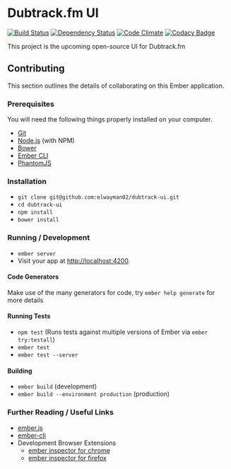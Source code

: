 # Dubtrack.fm UI

[![Build Status](https://travis-ci.org/elwayman02/dubtrack-ui.svg)](https://travis-ci.org/elwayman02/dubtrack-ui)
[![Dependency Status](https://www.versioneye.com/user/projects/5618a511a193340f32000330/badge.svg?style=flat)](https://www.versioneye.com/user/projects/5618a511a193340f32000330)
[![Code Climate](https://codeclimate.com/github/elwayman02/dubtrack-ui/badges/gpa.svg)](https://codeclimate.com/github/elwayman02/dubtrack-ui)
[![Codacy Badge](https://api.codacy.com/project/badge/0f2d6ee962db40019858ea774a39b31a)](https://www.codacy.com/app/hawker-jordan/dubtrack-ui)

This project is the upcoming open-source UI for Dubtrack.fm

## Contributing

This section outlines the details of collaborating on this Ember application.

### Prerequisites

You will need the following things properly installed on your computer.

* [Git](http://git-scm.com/)
* [Node.js](http://nodejs.org/) (with NPM)
* [Bower](http://bower.io/)
* [Ember CLI](http://www.ember-cli.com/)
* [PhantomJS](http://phantomjs.org/)

### Installation

* `git clone git@github.com:elwayman02/dubtrack-ui.git`
* `cd dubtrack-ui`
* `npm install`
* `bower install`

### Running / Development

* `ember server`
* Visit your app at [http://localhost:4200](http://localhost:4200).

#### Code Generators

Make use of the many generators for code, try `ember help generate` for more details

#### Running Tests

* `npm test` (Runs tests against multiple versions of Ember via `ember try:testall`)
* `ember test`
* `ember test --server`

#### Building

* `ember build` (development)
* `ember build --environment production` (production)

### Further Reading / Useful Links

* [ember.js](http://emberjs.com/)
* [ember-cli](http://www.ember-cli.com/)
* Development Browser Extensions
  * [ember inspector for chrome](https://chrome.google.com/webstore/detail/ember-inspector/bmdblncegkenkacieihfhpjfppoconhi)
  * [ember inspector for firefox](https://addons.mozilla.org/en-US/firefox/addon/ember-inspector/)

